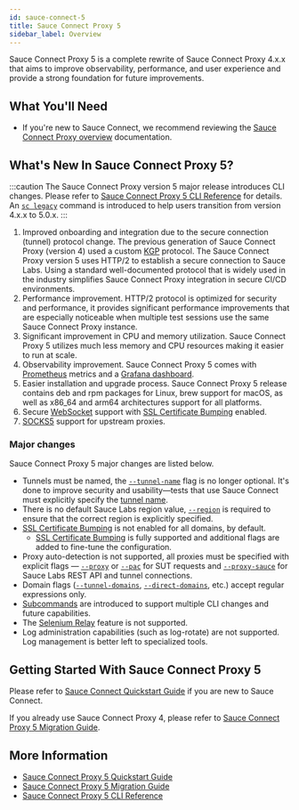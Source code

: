 ```yaml
---
id: sauce-connect-5
title: Sauce Connect Proxy 5
sidebar_label: Overview
---
```


Sauce Connect Proxy 5 is a complete rewrite of Sauce Connect Proxy 4.x.x that aims to improve observability, performance, and user experience and provide a strong foundation for future improvements.

## What You'll Need

- If you're new to Sauce Connect, we recommend reviewing the [Sauce Connect Proxy overview](/secure-connections/sauce-connect) documentation.

## What's New In Sauce Connect Proxy 5?

:::caution
The Sauce Connect Proxy version 5 major release introduces CLI changes. Please refer to [Sauce Connect Proxy 5 CLI Reference](/dev/cli/sauce-connect-5/run/) for details.
An [`sc legacy`](/dev/cli/sauce-connect-5/legacy/) command is introduced to help users transition from version 4.x.x to 5.0.x.
:::

1. Improved onboarding and integration due to the secure connection (tunnel) protocol change.
   The previous generation of Sauce Connect Proxy (version 4) used a custom [KGP](/secure-connections/sauce-connect/advanced/kgp/) protocol. The Sauce Connect Proxy version 5 uses HTTP/2 to establish a secure connection to Sauce Labs.
   Using a standard well-documented protocol that is widely used in the industry simplifies Sauce Connect Proxy integration in secure CI/CD environments.
2. Performance improvement.
   HTTP/2 protocol is optimized for security and performance, it provides significant performance improvements that are especially noticeable when multiple test sessions use the same Sauce Connect Proxy instance.
3. Significant improvement in CPU and memory utilization.
   Sauce Connect Proxy 5 utilizes much less memory and CPU resources making it easier to run at scale.
4. Observability improvement.
   Sauce Connect Proxy 5 comes with [Prometheus](https://prometheus.io/) metrics and a [Grafana dashboard](https://grafana.com/grafana/dashboards/20232-sauce-connect/).
5. Easier installation and upgrade process. Sauce Connect Proxy 5 release contains deb and rpm packages for Linux, brew support for macOS, as well as x86_64 and arm64 architectures support for all platforms.
6. Secure [WebSocket](https://en.wikipedia.org/wiki/WebSocket) support with [SSL Certificate Bumping](/secure-connections/sauce-connect/security-authentication#ssl-certificate-bumping) enabled.
7. [SOCKS5](https://datatracker.ietf.org/doc/html/rfc1928) support for upstream proxies.

### Major changes

Sauce Connect Proxy 5 major changes are listed below.

- Tunnels must be named, the [`--tunnel-name`](/dev/cli/sauce-connect-5/run/#tunnel-name)
flag is no longer optional. It's done to improve security and usability—tests
that use Sauce Connect must explicitly specify the [tunnel name](/dev/test-configuration-options#tunnelname).
- There is no default Sauce Labs region value, [`--region`](/dev/cli/sauce-connect-5/run/#region) is required to ensure that the correct region is explicitly specified.
- [SSL Certificate Bumping](/secure-connections/sauce-connect/security-authentication#ssl-certificate-bumping) is not enabled for all domains, by default.
  - [SSL Certificate Bumping](/secure-connections/sauce-connect/security-authentication#ssl-certificate-bumping) is fully supported and additional flags are added to fine-tune the configuration.
- Proxy auto-detection is not supported, all proxies must be specified with
explicit flags — [`--proxy`](/dev/cli/sauce-connect-5/run/#proxy) or [`--pac`](/dev/cli/sauce-connect-5/run/#pac)
for SUT requests and [`--proxy-sauce`](/dev/cli/sauce-connect-5/run/#proxy-sauce)
for Sauce Labs REST API and tunnel connections.
- Domain flags ([`--tunnel-domains`](/dev/cli/sauce-connect-5/run/#tunnel-domains), [`--direct-domains`](/dev/cli/sauce-connect-5/run/#direct-domains), etc.)
accept regular expressions only.
- [Subcommands](/dev/cli/sauce-connect-5/) are introduced to support multiple CLI changes and future
capabilities.
- The [Selenium Relay](/secure-connections/sauce-connect/proxy-tunnels/#using-the-selenium-relay) feature is not supported.
- Log administration capabilities (such as log-rotate) are not supported. Log
management is better left to specialized tools.

## Getting Started With Sauce Connect Proxy 5

Please refer to [Sauce Connect Quickstart Guide](/secure-connections/sauce-connect-5/quickstart/) if you are new to Sauce Connect.

If you already use Sauce Connect Proxy 4, please refer to [Sauce Connect Proxy 5 Migration Guide](/secure-connections/sauce-connect-5/migrating/).

## More Information

- [Sauce Connect Proxy 5 Quickstart Guide](/secure-connections/sauce-connect-5/quickstart/)
- [Sauce Connect Proxy 5 Migration Guide](/secure-connections/sauce-connect-5/migrating/)
- [Sauce Connect Proxy 5 CLI Reference](/dev/cli/sauce-connect-5/)
